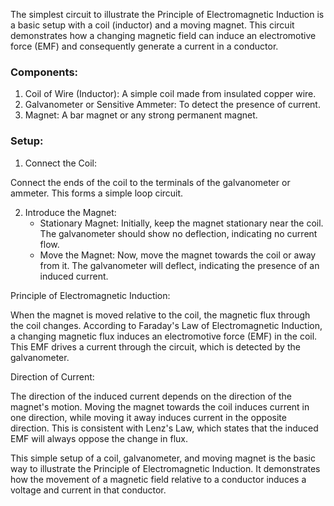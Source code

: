 The simplest circuit to illustrate the Principle of Electromagnetic Induction is a basic setup with a coil (inductor) and a moving magnet. This circuit demonstrates how a changing magnetic field can induce an electromotive force (EMF) and consequently generate a current in a conductor.

### Components:

1. Coil of Wire (Inductor): A simple coil made from insulated copper wire.
2. Galvanometer or Sensitive Ammeter: To detect the presence of current.
3. Magnet: A bar magnet or any strong permanent magnet.

### Setup:

1. Connect the Coil:

Connect the ends of the coil to the terminals of the galvanometer or ammeter. This forms a simple loop circuit.

2. Introduce the Magnet:
   - Stationary Magnet: Initially, keep the magnet stationary near the coil. The galvanometer should show no deflection, indicating no current flow.
   - Move the Magnet: Now, move the magnet towards the coil or away from it. The galvanometer will deflect, indicating the presence of an induced current.

Principle of Electromagnetic Induction:

When the magnet is moved relative to the coil, the magnetic flux through the coil changes. According to Faraday's Law of Electromagnetic Induction, a changing magnetic flux induces an electromotive force (EMF) in the coil. This EMF drives a current through the circuit, which is detected by the galvanometer.

Direction of Current:

The direction of the induced current depends on the direction of the magnet's motion. Moving the magnet towards the coil induces current in one direction, while moving it away induces current in the opposite direction. This is consistent with Lenz's Law, which states that the induced EMF will always oppose the change in flux.

This simple setup of a coil, galvanometer, and moving magnet is the basic way to illustrate the Principle of Electromagnetic Induction. It demonstrates how the movement of a magnetic field relative to a conductor induces a voltage and current in that conductor.
